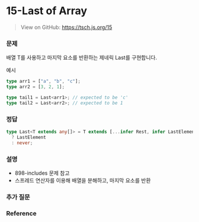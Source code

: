 # 15-Last of Array

> View on GitHub: https://tsch.js.org/15

### 문제

배열 T를 사용하고 마지막 요소를 반환하는 제네릭 Last<T>를 구현합니다.

예시

```ts
type arr1 = ["a", "b", "c"];
type arr2 = [3, 2, 1];

type tail1 = Last<arr1>; // expected to be 'c'
type tail2 = Last<arr2>; // expected to be 1
```

### 정답

```ts
type Last<T extends any[]> = T extends [...infer Rest, infer LastElement]
  ? LastElement
  : never;
```

### 설명

- 898-includes 문제 참고
- 스프레드 연산자를 이용해 배열을 분해하고, 마지막 요소를 반환

### 추가 질문

### Reference
